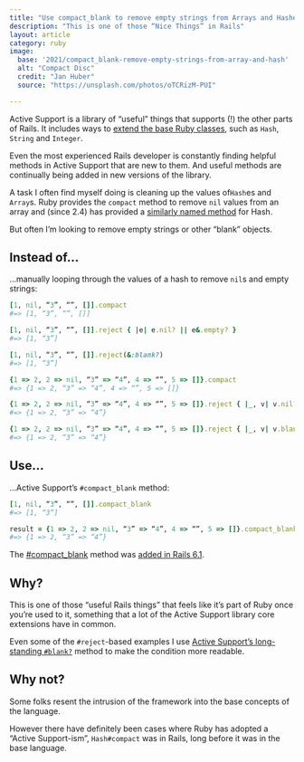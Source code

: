 ```yaml
---
title: "Use compact_blank to remove empty strings from Arrays and Hashes"
description: "This is one of those “Nice Things” in Rails"
layout: article
category: ruby
image:
  base: '2021/compact_blank-remove-empty-strings-from-array-and-hash'
  alt: "Compact Disc"
  credit: "Jan Huber"
  source: "https://unsplash.com/photos/oTCRizM-PUI"

---
```


Active Support is a library of “useful” things that supports (!) the other parts of Rails. It includes ways to [extend the base Ruby classes](https://guides.rubyonrails.org/active_support_core_extensions.html), such as `Hash`, `String` and `Integer`.

Even the most experienced Rails developer is constantly finding helpful methods in Active Support that are new to them. And useful methods are continually being added in new versions of the library.

A task I often find myself doing is cleaning up the values of`Hash`es and `Array`s. Ruby provides the `compact` method to remove `nil` values from an array and (since 2.4) has provided a [similarly named method](https://ruby-doc.org/core-2.4.0/Hash.html#method-i-compact) for Hash.

But often I’m looking to remove empty strings or other “blank” objects.

## Instead of…

…manually looping through the values of a hash to remove `nil`s and empty strings:

```ruby
[1, nil, “3”, “”, []].compact
#=> [1, “3”, “”, []]

[1, nil, “3”, “”, []].reject { |e| e.nil? || e&.empty? }
#=> [1, “3”]

[1, nil, “3”, “”, []].reject(&:blank?)
#=> [1, “3”]

{1 => 2, 2 => nil, “3” => “4”, 4 => “”, 5 => []}.compact
#=> {1 => 2, “3” => “4”, 4 => “”, 5 => []}

{1 => 2, 2 => nil, “3” => “4”, 4 => “”, 5 => []}.reject { |_, v| v.nil? || v&.empty? }
#=> {1 => 2, “3” => “4”}

{1 => 2, 2 => nil, “3” => “4”, 4 => “”, 5 => []}.reject { |_, v| v.blank? }
#=> {1 => 2, “3” => “4”}
```

## Use…

…Active Support’s `#compact_blank` method:

```ruby
[1, nil, “3”, “”, []].compact_blank
#=> [1, “3”]

result = {1 => 2, 2 => nil, “3” => “4”, 4 => “”, 5 => []}.compact_blank
#=> {1 => 2, “3” => “4”}
```

The [#compact_blank](https://api.rubyonrails.org/classes/Enumerable.html#method-i-compact_blank) method was [added in Rails 6.1](https://github.com/rails/rails/blob/v6.1.4/activesupport/CHANGELOG.md#rails-610-december-09-2020).

## Why?

This is one of those “useful Rails things” that feels like it’s part of Ruby once you’re used to it, something that a lot of the Active Support library core extensions have in common.

Even some of the `#reject`-based examples I use [Active Support’s long-standing `#blank?`](https://api.rubyonrails.org/classes/Object.html#method-i-blank-3F) method to make the condition more readable.


## Why not?

Some folks resent the intrusion of the framework into the base concepts of the language.

However there have definitely been cases where Ruby has adopted a “Active Support-ism”, `Hash#compact` was in Rails, long before it was in the base language.